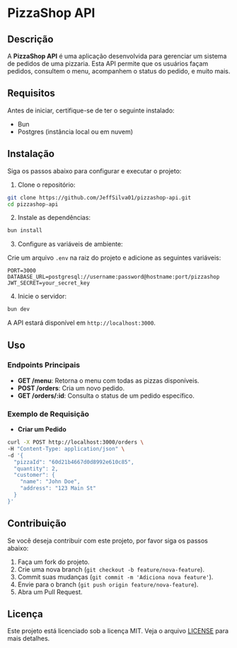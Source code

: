 # PizzaShop API

## Descrição

A **PizzaShop API** é uma aplicação desenvolvida para gerenciar um sistema de pedidos de uma pizzaria. Esta API permite que os usuários façam pedidos, consultem o menu, acompanhem o status do pedido, e muito mais.

## Requisitos

Antes de iniciar, certifique-se de ter o seguinte instalado:

- Bun
- Postgres (instância local ou em nuvem)

## Instalação

Siga os passos abaixo para configurar e executar o projeto:

1. Clone o repositório:

```bash
git clone https://github.com/JeffSilva01/pizzashop-api.git
cd pizzashop-api
```

2. Instale as dependências:

```bash
bun install
```

3. Configure as variáveis de ambiente:

Crie um arquivo `.env` na raiz do projeto e adicione as seguintes variáveis:

```env
PORT=3000
DATABASE_URL=postgresql://username:password@hostname:port/pizzashop
JWT_SECRET=your_secret_key
```

4. Inicie o servidor:

```bash
bun dev
```

A API estará disponível em `http://localhost:3000`.

## Uso

### Endpoints Principais

- **GET /menu**: Retorna o menu com todas as pizzas disponíveis.
- **POST /orders**: Cria um novo pedido.
- **GET /orders/:id**: Consulta o status de um pedido específico.

### Exemplo de Requisição

- **Criar um Pedido**

```bash
curl -X POST http://localhost:3000/orders \
-H "Content-Type: application/json" \
-d '{
  "pizzaId": "60d21b4667d0d8992e610c85",
  "quantity": 2,
  "customer": {
    "name": "John Doe",
    "address": "123 Main St"
  }
}'
```

## Contribuição

Se você deseja contribuir com este projeto, por favor siga os passos abaixo:

1. Faça um fork do projeto.
2. Crie uma nova branch (`git checkout -b feature/nova-feature`).
3. Commit suas mudanças (`git commit -m 'Adiciona nova feature'`).
4. Envie para o branch (`git push origin feature/nova-feature`).
5. Abra um Pull Request.

## Licença

Este projeto está licenciado sob a licença MIT. Veja o arquivo [LICENSE](LICENSE) para mais detalhes.
